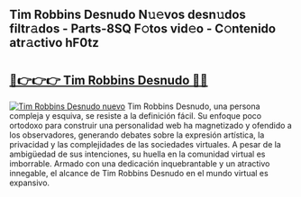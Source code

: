 ## Tim Robbins Desnudo N𝚞𝚎vos desn𝚞dos filtr𝚊dos - Parts-8SQ F𝚘tos vid𝚎o - C𝚘ntenido atr𝚊ctivo hF0tz

# <h2><a href="http://mb9g7z3.tromn.icu/?c=Tim+Robbins+Desnudo">🔗👉👉👉 Tim Robbins Desnudo 🔗🔗</a></h2>

[![Tim Robbins Desnudo nuevo](https://i.imgur.com/pEAQMta.gif)](http://mb9g7z3.tromn.icu/?c=Tim+Robbins+Desnudo)
Tim Robbins Desnudo, una persona compleja y esquiva, se resiste a la definición fácil. Su enfoque poco ortodoxo para construir una personalidad web ha magnetizado y ofendido a los observadores, generando debates sobre la expresión artística, la privacidad y las complejidades de las sociedades virtuales. A pesar de la ambigüedad de sus intenciones, su huella en la comunidad virtual es imborrable. Armado con una dedicación inquebrantable y un atractivo innegable, el alcance de Tim Robbins Desnudo en el mundo virtual es expansivo.
